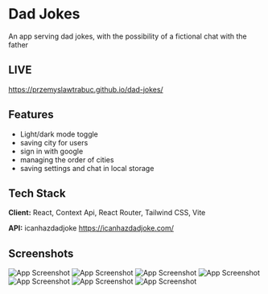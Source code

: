 
# Dad Jokes

An app serving dad jokes, with the possibility of a fictional chat with the father 


## LIVE 
https://przemyslawtrabuc.github.io/dad-jokes/
## Features

- Light/dark mode toggle
- saving city for users
- sign in with google
- managing the order of cities
- saving settings and chat in local storage


## Tech Stack

**Client:** React, Context Api, React Router, Tailwind CSS, Vite

**API:** icanhazdadjoke https://icanhazdadjoke.com/


## Screenshots

![App Screenshot](S1)
![App Screenshot](S2)
![App Screenshot](S3)
![App Screenshot](S4)
![App Screenshot](S5)
![App Screenshot](S6)
![App Screenshot](S7)


